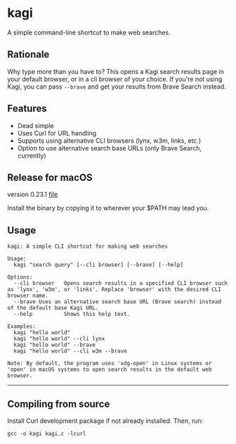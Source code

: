 # kagi

A simple command-line shortcut to make web searches.

## Rationale

Why type more than you have to? This opens a Kagi search results page in your default browser, or in a cli browser of your choice. If you're not using Kagi, you can pass `--brave` and get your results from Brave Search instead. 

## Features

- Dead simple
- Uses Curl for URL handling
- Supports using alternative CLI browsers (lynx, w3m, links, etc.)
- Option to use alternative search base URLs (only Brave Search, currently)

## Release for macOS

version 0.23.1 [file](/file)

Install the binary by copying it to wherever your $PATH may lead you.

## Usage
```
kagi: A simple CLI shortcut for making web searches

Usage:
  kagi "search query" [--cli browser] [--brave] [--help]

Options:
  --cli browser   Opens search results in a specified CLI browser such as 'lynx', 'w3m', or 'links'. Replace 'browser' with the desired CLI browser name.
  --brave Uses an alternative search base URL (Brave search) instead of the default base Kagi URL.
  --help          Shows this help text.

Examples:
  kagi "hello world"
  kagi "hello world" --cli lynx
  kagi "hello world" --brave
  kagi "hello world" --cli w3m --brave

Note: By default, the program uses 'xdg-open' in Linux systems or 'open' in macOS systems to open search results in the default web browser.
```

---

## Compiling from source

Install Curl development package if not already installed. Then, run:

```
gcc -o kagi kagi.c -lcurl
```

